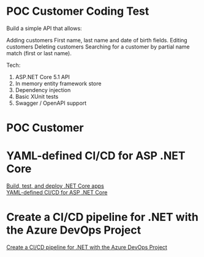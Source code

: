 # POC Customer Coding Test
Build a simple API that allows:

Adding customers
First name, last name and date of birth fields.
Editing customers
Deleting customers
Searching for a customer by partial name match (first or last name).

Tech:

1. ASP.NET Core 5.1 API
2. In memory entity framework store
3. Dependency injection
4. Basic XUnit tests
5. Swagger / OpenAPI support

# POC Customer 


# YAML-defined CI/CD for ASP .NET Core
<a href="https://docs.microsoft.com/en-us/azure/devops/pipelines/ecosystems/dotnet-core?view=azure-devops&tabs=dotnetfive" rel="nofollow">Build, test, and deploy .NET Core apps</a><br>
<a href="https://wakeupandcode.com/yaml-defined-ci-cd-for-asp-net-core-3-1/" rel="nofollow">YAML-defined CI/CD for ASP .NET Core</a><br>

# Create a CI/CD pipeline for .NET with the Azure DevOps Project 

<a href="https://www.azuredevopslabs.com/labs/vstsextend/azuredevopsprojectdotnet/" rel="nofollow">Create a CI/CD pipeline for .NET with the Azure DevOps Project</a><br>
